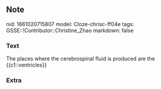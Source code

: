 ## Note
nid: 1661020715807
model: Cloze-chrisc-ff04e
tags: GSSE::!Contributor::Christine_Zhao
markdown: false

### Text
<div>
  <div>
    <div>
      The places where the cerebrospinal fluid is produced are the
      {{c1::ventricles}}
    </div>
  </div>
</div>

### Extra

